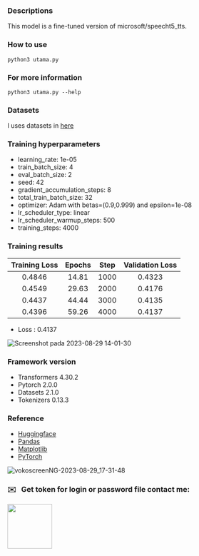 ### Descriptions

This model is a fine-tuned version of microsoft/speecht5_tts.

### How to use

```
python3 utama.py
```

### For more information 

```
python3 utama.py --help
```

### Datasets

I uses datasets in [here](https://openslr.org/36/) 

### Training hyperparameters

- learning_rate: 1e-05
- train_batch_size: 4
- eval_batch_size: 2
- seed: 42
- gradient_accumulation_steps: 8
- total_train_batch_size: 32
- optimizer: Adam with betas=(0.9,0.999) and epsilon=1e-08
- lr_scheduler_type: linear
- lr_scheduler_warmup_steps: 500
- training_steps: 4000

### Training results

| Training Loss  |  Epochs  |  Step  | Validation Loss  |
| :---:          |  :---:   |  :---: | :------:         |
|  0.4846        |  14.81   |  1000  |  0.4323          |
|  0.4549        |  29.63   |  2000  |  0.4176          |
|  0.4437        |  44.44   |  3000  |  0.4135          |
|  0.4396        |  59.26   |  4000  |  0.4137          |

- Loss : 0.4137

![Screenshot pada 2023-08-29 14-01-30](https://github.com/hendrimardani/text_to_speech_ind_sundanese/assets/49816104/ad05ab62-6b9d-4c0e-b782-5d3b6711d92f)


### Framework version

- Transformers 4.30.2
- Pytorch 2.0.0
- Datasets 2.1.0
- Tokenizers 0.13.3


### Reference
- [Huggingface](https://huggingface.co/)
- [Pandas](https://pandas.pydata.org/)
- [Matplotlib](https://matplotlib.org/)
- [PyTorch](https://pytorch.org/)

![vokoscreenNG-2023-08-29_17-31-48](https://github.com/hendrimardani/text_to_speech_ind_sundanese/assets/49816104/4595fd8a-7ed6-4095-90f2-72582f7c649d)

### ✉️ &nbsp; Get token for login or password file contact me:
<p>
    <a href="https://api.whatsapp.com/send?phone=6281388372075" target="_blank">
        <img src="https://www.stickpng.com/assets/images/580b57fcd9996e24bc43c543.png" width="100" alt=""/>
    </a>
</p>

